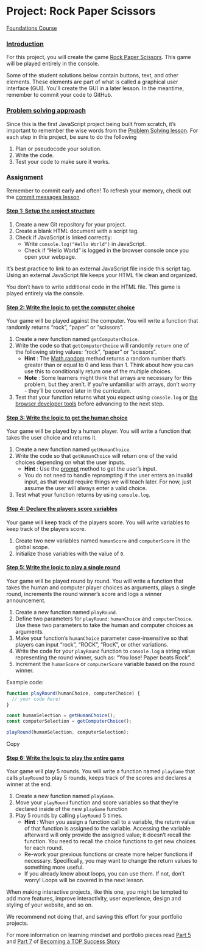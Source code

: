 # Project: Rock Paper Scissors

[Foundations Course](https://www.theodinproject.com/paths/foundations/courses/foundations)

### [Introduction](https://www.theodinproject.com/lessons/foundations-rock-paper-scissors#introduction)

For this project, you will create the game [Rock Paper Scissors](https://www.wikihow.com/Play-Rock,-Paper,-Scissors). This game will be played entirely in the console.

Some of the student solutions below contain buttons, text, and other elements. These elements are part of what is called a graphical user interface (GUI). You'll create the GUI in a later lesson. In the meantime, remember to commit your code to GitHub.

### [Problem solving approach](https://www.theodinproject.com/lessons/foundations-rock-paper-scissors#problem-solving-approach)

Since this is the first JavaScript project being built from scratch, it’s important to remember the wise words from the [Problem Solving lesson](https://www.theodinproject.com/lessons/foundations-problem-solving). For each step in this project, be sure to do the following

1. Plan or pseudocode your solution.
2. Write the code.
3. Test your code to make sure it works.

### [Assignment](https://www.theodinproject.com/lessons/foundations-rock-paper-scissors#assignment)

Remember to commit early and often! To refresh your memory, check out the [commit messages lesson](https://www.theodinproject.com/paths/foundations/courses/foundations/lessons/commit-messages).

#### [Step 1: Setup the project structure](https://www.theodinproject.com/lessons/foundations-rock-paper-scissors#step-1-setup-the-project-structure)

1. Create a new Git repository for your project.
2. Create a blank HTML document with a script tag.
3. Check if JavaScript is linked correctly:
   * Write `console.log("Hello World")` in JavaScript.
   * Check if “Hello World” is logged in the browser console once you open your webpage.

It’s best practice to link to an external JavaScript file inside this script tag. Using an external JavaScript file keeps your HTML file clean and organized.

You don’t have to write additional code in the HTML file. This game is played entirely via the console.

#### [Step 2: Write the logic to get the computer choice](https://www.theodinproject.com/lessons/foundations-rock-paper-scissors#step-2-write-the-logic-to-get-the-computer-choice)

Your game will be played against the computer. You will write a function that randomly returns “rock”, “paper” or “scissors”.

1. Create a new function named `getComputerChoice`.
2. Write the code so that `getComputerChoice` will randomly `return` one of the following string values: “rock”, “paper” or “scissors”.
   * **Hint** : The [Math.random](https://developer.mozilla.org/en-US/docs/Web/JavaScript/Reference/Global_Objects/Math/random) method returns a random number that’s greater than or equal to 0 and less than 1. Think about how you can use this to conditionally return one of the multiple choices.
   * **Note** : Some learners might think that arrays are necessary for this problem, but they aren’t. If you’re unfamiliar with arrays, don’t worry - they’ll be covered later in the curriculum.
3. Test that your function returns what you expect using `console.log` or [the browser developer tools](https://www.theodinproject.com/lessons/foundations-javascript-developer-tools) before advancing to the next step.

#### [Step 3: Write the logic to get the human choice](https://www.theodinproject.com/lessons/foundations-rock-paper-scissors#step-3-write-the-logic-to-get-the-human-choice)

Your game will be played by a human player. You will write a function that takes the user choice and returns it.

1. Create a new function named `getHumanChoice`.
2. Write the code so that `getHumanChoice` will return one of the valid choices depending on what the user inputs.
   * **Hint** : Use the [prompt](https://developer.mozilla.org/en-US/docs/Web/API/Window/prompt) method to get the user’s input.
   * You do not need to handle reprompting if the user enters an invalid input, as that would require things we will teach later. For now, just assume the user will always enter a valid choice.
3. Test what your function returns by using `console.log`.

#### [Step 4: Declare the players score variables](https://www.theodinproject.com/lessons/foundations-rock-paper-scissors#step-4-declare-the-players-score-variables)

Your game will keep track of the players score. You will write variables to keep track of the players score.

1. Create two new variables named `humanScore` and `computerScore` in the global scope.
2. Initialize those variables with the value of `0`.

#### [Step 5: Write the logic to play a single round](https://www.theodinproject.com/lessons/foundations-rock-paper-scissors#step-5-write-the-logic-to-play-a-single-round)

Your game will be played round by round. You will write a function that takes the human and computer player choices as arguments, plays a single round, increments the round winner’s score and logs a winner announcement.

1. Create a new function named `playRound`.
2. Define two parameters for `playRound`: `humanChoice` and `computerChoice`. Use these two parameters to take the human and computer choices as arguments.
3. Make your function’s `humanChoice` parameter case-insensitive so that players can input “rock”, “ROCK”, “RocK”, or other variations.
4. Write the code for your `playRound` function to `console.log` a string value representing the round winner, such as: “You lose! Paper beats Rock”.
5. Increment the `humanScore` or `computerScore` variable based on the round winner.

Example code:

```javascript
function playRound(humanChoice, computerChoice) {
  // your code here!
}

const humanSelection = getHumanChoice();
const computerSelection = getComputerChoice();

playRound(humanSelection, computerSelection);
```

Copy

#### [Step 6: Write the logic to play the entire game](https://www.theodinproject.com/lessons/foundations-rock-paper-scissors#step-6-write-the-logic-to-play-the-entire-game)

Your game will play 5 rounds. You will write a function named `playGame` that calls `playRound` to play 5 rounds, keeps track of the scores and declares a winner at the end.

1. Create a new function named `playGame`.
2. Move your `playRound` function and score variables so that they’re declared inside of the new `playGame` function
3. Play 5 rounds by calling `playRound` 5 times.
   * **Hint** : When you assign a function call to a variable, the return value of that function is assigned to the variable. Accessing the variable afterward will only provide the assigned value; it doesn’t recall the function. You need to recall the choice functions to get new choices for each round.
   * Re-work your previous functions or create more helper functions if necessary. Specifically, you may want to change the return values to something more useful.
   * If you already know about loops, you can use them. If not, don’t worry! Loops will be covered in the next lesson.

When making interactive projects, like this one, you might be tempted to add more features, improve interactivity, user experience, design and styling of your website, and so on.

We recommend not doing that, and saving this effort for your portfolio projects.

For more information on learning mindset and portfolio pieces read [Part 5](https://dev.to/theodinproject/learning-code-f56) and [Part 7](https://dev.to/theodinproject/strategically-building-your-portfolio-1km4) of [Becoming a TOP Success Story](https://dev.to/theodinproject/becoming-a-top-success-story-mindset-3dp2)
